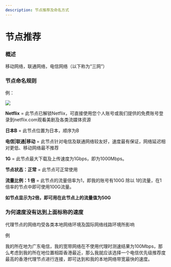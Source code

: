 ```yaml
---
description: 节点推荐及命名方式
---
```


# 节点推荐

### 概述

移动网络，联通网络，电信网络（以下称为“三网”）

### 节点命名规则

例：

![](https://slower.coding.net/p/slower/git/raw/master/gitbook/jiedt/jiedian.png)

**Netflix** = 此节点已解锁Netflix，可直接使用您个人账号或我们提供的免费账号登录到netflix.com观看美剧及各类流媒体资源

**日本B** = 此节点位置为日本，顺序为B

**电信\|联通\|移动** = 此节点针对电信及联通网络较友好，速度最有保证，网络延迟相对更低、移动网络最不推荐

**1G** = 此节点最大下载及上传速度为1Gbps，即为1000Mbps。

**节点状态：正常** = 此节点可正常使用

**流量比例：1 倍** = 此节点的流量倍率为1，即我的账号有100G 除以 1的流量，在1倍率的节点中即可使用100G流量。

**如节点显示为2倍，即可用在此节点上的流量值为50G**

### 为何速度没有达到上面标称的速度

代理节点的网络均受各类本地网络环境及国际网络线路环境所影响

例

我的所在地为广东电信，我的宽带网络在不使用代理时测速结果为100Mbps，那么考虑到我的所在地位置相距香港最近，那么我就应该选择一个电信优先级推荐度最高的香港代理节点进行连接，即可达到和我的本地网络带宽最快的速度。

